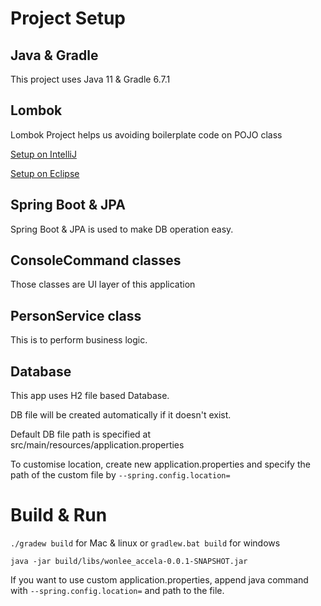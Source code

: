 # Project Setup
## Java & Gradle
This project uses Java 11 & Gradle 6.7.1

## Lombok
Lombok Project helps us avoiding boilerplate code on POJO class

[Setup on IntelliJ](https://projectlombok.org/setup/intellij)

[Setup on Eclipse](https://projectlombok.org/setup/eclipse)

## Spring Boot & JPA
Spring Boot & JPA is used to make DB operation easy.

## ConsoleCommand classes
Those classes are UI layer of this application

## PersonService class
This is to perform business logic.

## Database
This app uses H2 file based Database.

DB file will be created automatically if it doesn't exist.

Default DB file path is specified at src/main/resources/application.properties

To customise location, create new application.properties 
and specify the path of the custom file by `--spring.config.location=`

# Build & Run
`./gradew build` for Mac & linux or `gradlew.bat build` for windows

`java -jar build/libs/wonlee_accela-0.0.1-SNAPSHOT.jar`

If you want to use custom application.properties, 
append java command with `--spring.config.location=` and path to the file.
